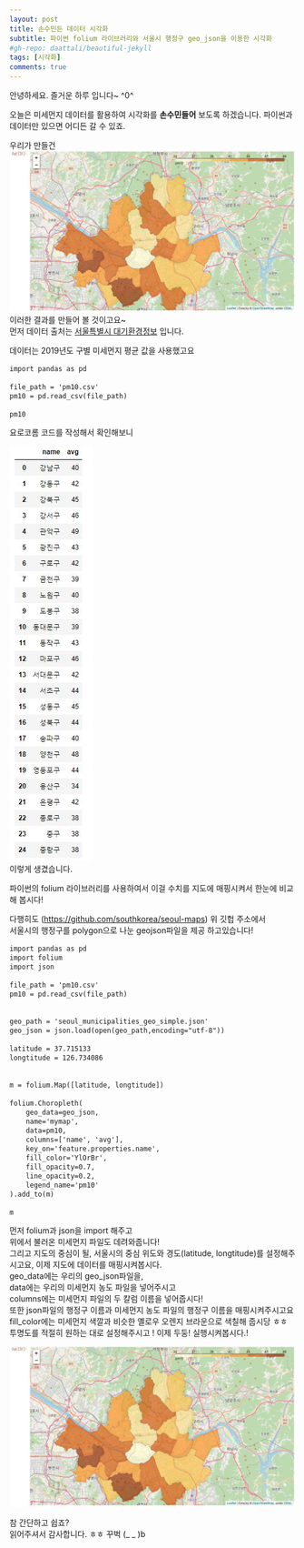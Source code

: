```yaml
---
layout: post
title: 손수민든 데이터 시각화
subtitle: 파이썬 folium 라이브러리와 서울시 행정구 geo_json을 이용한 시각화
#gh-repo: daattali/beautiful-jekyll
tags: [시각화]
comments: true
---
```

안녕하세요. 즐거운 하루 입니다~ ^0^

오늘은 미세먼지 데이터를 활용하여 시각화를 **손수민들어** 보도록 하겠습니다. 
파이썬과 데이터만 있으면 어디든 갈 수 있죠.  

우리가 만들건  
![map_img](/assets/img/map.JPG) 
이러한 결과를 만들어 볼 것이고요~  
먼저 데이터 출처는 [서울특별시 대기환경정보](https://cleanair.seoul.go.kr/2020/) 입니다.  

데이터는 2019년도 구별 미세먼지 평균 값을 사용했고요  
```
import pandas as pd

file_path = 'pm10.csv'
pm10 = pd.read_csv(file_path)

pm10

```
요로코롬 코드를 작성해서 확인해보니  

![list_img](/assets/img/list.JPG)  
이렇게 생겼습니다.  

파이썬의 folium 라이브러리를 사용하여서
이걸 수치를 지도에 매핑시켜서 한눈에 비교해 봅시다!  


다행히도 (https://github.com/southkorea/seoul-maps) 위 깃헙 주소에서  
서울시의 행정구를 polygon으로 나눈 geojson파일을 제공 하고있습니다!


```
import pandas as pd
import folium
import json

file_path = 'pm10.csv'
pm10 = pd.read_csv(file_path)


geo_path = 'seoul_municipalities_geo_simple.json'
geo_json = json.load(open(geo_path,encoding="utf-8"))

latitude = 37.715133
longtitude = 126.734086


m = folium.Map([latitude, longtitude])

folium.Choropleth(
    geo_data=geo_json,
    name='mymap',
    data=pm10,
    columns=['name', 'avg'],
    key_on='feature.properties.name',
    fill_color='YlOrBr',
    fill_opacity=0.7,
    line_opacity=0.2,
    legend_name='pm10'
).add_to(m)

m

```  


먼저 folium과 json을 import 해주고  
위에서 불러온 미세먼지 파일도 데려와줍니다!  
그리고 지도의 중심이 될, 서울시의 중심 위도와 경도(latitude, longtitude)를 설정해주시고요,
이제 지도에 데이터를 매핑시켜봅시다.  
geo_data에는 우리의 geo_json파일을,  
data에는 우리의 미세먼지 농도 파일을 넣어주시고  
columns에는 미세먼지 파일의 두 칼럼 이름을 넣어줍시다!  
또한 json파일의 행정구 이름과 미세먼지 농도 파일의 행정구 이름을 매핑시켜주시고요  
fill_color에는 미세먼지 색깔과 비슷한 옐로우 오렌지 브라운으로 색칠해 줍시당 ㅎㅎ  
투명도를 적절히 원하는 대로 설정해주시고 ! 이제 두둥! 실행시켜봅시다.!

![map_img](/assets/img/map.JPG) 


참 간단하고 쉽죠?  
읽어주셔서 감사합니다. ㅎㅎ 
꾸벅 (_ _ )b
